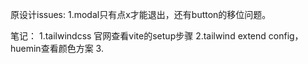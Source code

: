 原设计issues:
1.modal只有点x才能退出，还有button的移位问题。


笔记：
1.tailwindcss 官网查看vite的setup步骤
2.tailwind extend config， huemin查看颜色方案
3.